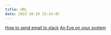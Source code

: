 ```yaml
---
title: URL
date: 2022-10-26 15:14:45
---
```


[How to send email to slack](https://slack.com/intl/zh-cn/help/articles/206819278-%E5%90%91-Slack-%E5%8F%91%E9%80%81%E7%94%B5%E5%AD%90%E9%82%AE%E4%BB%B6)
[An Eye on your system](https://nicolargo.github.io/glances/)
